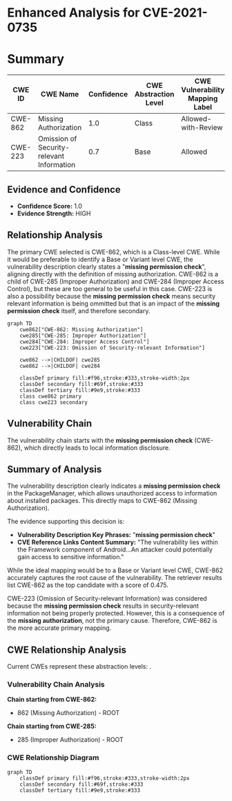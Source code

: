 # Enhanced Analysis for CVE-2021-0735

# Summary
| CWE ID | CWE Name | Confidence | CWE Abstraction Level | CWE Vulnerability Mapping Label | CWE-Vulnerability Mapping Notes |
|---|---|---|---|---|---|
| CWE-862 | Missing Authorization | 1.0 | Class | Allowed-with-Review | Primary CWE |
| CWE-223 | Omission of Security-relevant Information | 0.7 | Base | Allowed | Secondary Candidate |

## Evidence and Confidence

*   **Confidence Score:** 1.0
*   **Evidence Strength:** HIGH

## Relationship Analysis
The primary CWE selected is CWE-862, which is a Class-level CWE. While it would be preferable to identify a Base or Variant level CWE, the vulnerability description clearly states a "**missing permission check**", aligning directly with the definition of missing authorization. CWE-862 is a child of CWE-285 (Improper Authorization) and CWE-284 (Improper Access Control), but these are too general to be useful in this case. CWE-223 is also a possibility because the **missing permission check** means security relevant information is being ommitted but that is an impact of the **missing permission check** itself, and therefore secondary.

```mermaid
graph TD
    cwe862["CWE-862: Missing Authorization"]
    cwe285["CWE-285: Improper Authorization"]
    cwe284["CWE-284: Improper Access Control"]
    cwe223["CWE-223: Omission of Security-relevant Information"]

    cwe862 -->|CHILDOF| cwe285
    cwe862 -->|CHILDOF| cwe284
    
    classDef primary fill:#f96,stroke:#333,stroke-width:2px
    classDef secondary fill:#69f,stroke:#333
    classDef tertiary fill:#9e9,stroke:#333
    class cwe862 primary
    class cwe223 secondary
```

## Vulnerability Chain
The vulnerability chain starts with the **missing permission check** (CWE-862), which directly leads to local information disclosure.

## Summary of Analysis
The vulnerability description clearly indicates a **missing permission check** in the PackageManager, which allows unauthorized access to information about installed packages. This directly maps to CWE-862 (Missing Authorization).

The evidence supporting this decision is:

*   **Vulnerability Description Key Phrases:** "**missing permission check**"
*   **CVE Reference Links Content Summary:** "The vulnerability lies within the Framework component of Android...An attacker could potentially gain access to sensitive information."

While the ideal mapping would be to a Base or Variant level CWE, CWE-862 accurately captures the root cause of the vulnerability. The retriever results list CWE-862 as the top candidate with a score of 0.475.

CWE-223 (Omission of Security-relevant Information) was considered because the **missing permission check** results in security-relevant information not being properly protected. However, this is a consequence of the **missing authorization**, not the primary cause. Therefore, CWE-862 is the more accurate primary mapping.


## CWE Relationship Analysis

Current CWEs represent these abstraction levels: .


### Vulnerability Chain Analysis

**Chain starting from CWE-862:**
- 862 (Missing Authorization) - ROOT


**Chain starting from CWE-285:**
- 285 (Improper Authorization) - ROOT



### CWE Relationship Diagram

```mermaid
graph TD
    classDef primary fill:#f96,stroke:#333,stroke-width:2px
    classDef secondary fill:#69f,stroke:#333
    classDef tertiary fill:#9e9,stroke:#333
```